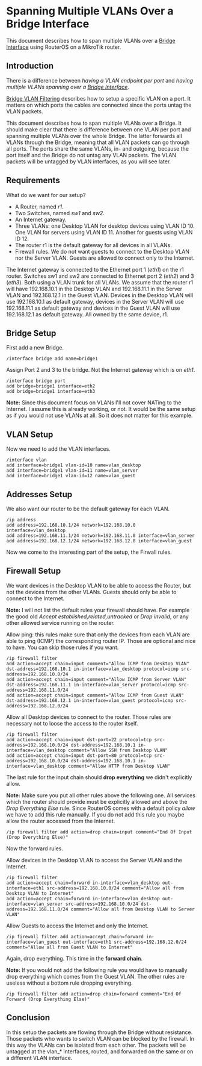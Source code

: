 # Spanning Multiple VLANs Over a Bridge Interface

This document describes how to span multiple VLANs over a [Bridge Interface](https://wiki.mikrotik.com/wiki/Manual:Interface/Bridge) using RouterOS on a MikroTik router. 

## Introduction

There is a difference between *having a VLAN endpoint per port* and *having multiple VLANs spanning over a [Bridge Interface](https://wiki.mikrotik.com/wiki/Manual:Interface/Bridge)*.

[Bridge VLAN Filtering](https://wiki.mikrotik.com/wiki/Manual:Interface/Bridge#Bridge_VLAN_Filtering) describes how to setup a specific VLAN on a port. It matters on which ports the cables are connected since the ports untag the VLAN packets.

This document describes how to span multiple VLANs over a Bridge. It should make clear that there is difference between one VLAN per port and spanning multiple VLANs over the whole Bridge. The latter forwards all VLANs through the Bridge, meaning that all VLAN packets can go through all ports. The ports share the same VLANs, in- and outgoing, because the port itself and the Bridge do not untag any VLAN packets. The VLAN packets will be untagged by VLAN interfaces, as you will see later.

## Requirements

What do we want for our setup?

- A Router, named *r1*.
- Two Switches, named *sw1* and *sw2*.
- An Internet gateway.
- Three VLANs: one Desktop VLAN for desktop devices using VLAN ID 10. One VLAN for servers using VLAN ID 11. Another for guests using VLAN ID 12.
- The router r1 is the default gateway for all devices in all VLANs.
- Firewall rules. We do not want guests to connect to the Desktop VLAN nor the Server VLAN. Guests are allowed to connect only to the Internet.

The Internet gateway is connected to the Ethernet port 1 (*eth1*) on the r1 router. Switches sw1 and sw2 are connected to Ethernet port 2 (*eth2*) and 3 (*eth3*). Both using a VLAN trunk for all VLANs. We assume that the router r1 will have 192.168.10.1 in the Desktop VLAN and 192.168.11.1 in the Server VLAN and 192.168.12.1 in the Guest VLAN. Devices in the Desktop VLAN will use 192.168.10.1 as default gateway, devices in the Server VLAN will use 192.168.11.1 as default gateway and devices in the Guest VLAN will use 192.168.12.1 as default gateway. All owned by the same device, r1.

## Bridge Setup

First add a new Bridge.

```
/interface bridge add name=bridge1
```

Assign Port 2 and 3 to the bridge. Not the Internet gateway which is on *eth1*.

```
/interface bridge port
add bridge=bridge1 interface=eth2
add bridge=bridge1 interface=eth3
```

**Note:** Since this document focus on VLANs I'll not cover NATing to the Internet. I assume this is already working, or not. It would be the same setup as if you would not use VLANs at all. So it does not matter for this example.

## VLAN Setup

Now we need to add the VLAN interfaces.

```
/interface vlan
add interface=bridge1 vlan-id=10 name=vlan_desktop
add interface=bridge1 vlan-id=11 name=vlan_server
add interface=bridge1 vlan-id=12 name=vlan_guest
```

## Addresses Setup

We also want our router to be the default gateway for each VLAN.

```
/ip address
add address=192.168.10.1/24 network=192.168.10.0 interface=vlan_desktop
add address=192.168.11.1/24 network=192.168.11.0 interface=vlan_server
add address=192.168.12.1/24 network=192.168.12.0 interface=vlan_guest
```

Now we come to the interesting part of the setup, the Firwall rules.

## Firewall Setup

We want devices in the Desktop VLAN to be able to access the Router, but not the devices from the other VLANs. Guests should only be able to connect to the Internet.

**Note:** I will not list the default rules your firewall should have. For example the good old *Accept established,related,untracked* or *Drop invalid*, or any other allowed service running on the router.

Allow ping: this rules make sure that only the devices from each VLAN are able to ping (ICMP) the corresponding router IP. Those are optional and nice to have. You can skip those rules if you want.

```
/ip firewall filter
add action=accept chain=input comment="Allow ICMP from Desktop VLAN" dst-address=192.168.10.1 in-interface=vlan_desktop protocol=icmp src-address=192.168.10.0/24
add action=accept chain=input comment="Allow ICMP from Server VLAN" dst-address=192.168.11.1 in-interface=vlan_server protocol=icmp src-address=192.168.11.0/24
add action=accept chain=input comment="Allow ICMP from Guest VLAN" dst-address=192.168.12.1 in-interface=vlan_guest protocol=icmp src-address=192.168.12.0/24
```

Allow all Desktop devices to connect to the router. Those rules are necessary not to loose the access to the router itself.

```
/ip firewall filter
add action=accept chain=input dst-port=22 protocol=tcp src-address=192.168.10.0/24 dst-address=192.168.10.1 in-interface=vlan_desktop comment="Allow SSH from Desktop VLAN"
add action=accept chain=input dst-port=80 protocol=tcp src-address=192.168.10.0/24 dst-address=192.168.10.1 in-interface=vlan_desktop comment="Allow HTTP from Desktop VLAN"
```

The last rule for the input chain should **drop everything** we didn't explicitly allow.

**Note:** Make sure you put all other rules above the following one. All services which the router should provide must be explicitly allowed and above the *Drop Everything Else* rule. Since RouterOS comes with a default policy *allow* we have to add this rule manually. If you do not add this rule you maybe allow the router accessed from the Internet.

```
/ip firewall filter add action=drop chain=input comment="End Of Input (Drop Everything Else)"
```

Now the forward rules.

Allow devices in the Desktop VLAN to access the Server VLAN and the Internet.

```
/ip firewall filter
add action=accept chain=forward in-interface=vlan_desktop out-interface=eth1 src-address=192.168.10.0/24 comment="Allow all from Desktop VLAN to Internet"
add action=accept chain=forward in-interface=vlan_desktop out-interface=vlan_server src-address=192.168.10.0/24 dst-address=192.168.11.0/24 comment="Allow all from Desktop VLAN to Server VLAN"
```

Allow Guests to access the Internet and only the Internet.

```
/ip firewall filter add action=accept chain=forward in-interface=vlan_guest out-interface=eth1 src-address=192.168.12.0/24 comment="Allow all from Guest VLAN to Internet"
```

Again, drop everything. This time in the **forward chain**.

**Note:** If you would not add the following rule you would have to manually drop everything which comes from the Guest VLAN. The other rules are useless without a bottom rule dropping everything.

```
/ip firewall filter add action=drop chain=forward comment="End Of Forward (Drop Everything Else)"
```

## Conclusion

In this setup the packets are flowing through the Bridge without resistance. Those packets who wants to switch VLAN can be blocked by the firewall. In this way the VLANs can be isolated from each other. The packets will be untagged at the vlan_* interfaces, routed, and forwarded on the same or on a different VLAN interface.
